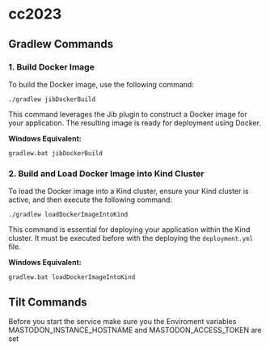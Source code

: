 # cc2023

## Gradlew Commands

### 1. Build Docker Image

To build the Docker image, use the following command:


```
./gradlew jibDockerBuild
```

This command leverages the Jib plugin to construct a Docker image for your application. The resulting image is ready for deployment using Docker.

**Windows Equivalent:**

```
gradlew.bat jibDockerBuild
```

### 2. Build and Load Docker Image into Kind Cluster

To load the Docker image into a Kind cluster, ensure your Kind cluster is active, and then execute the following command:

```
./gradlew loadDockerImageIntoKind
```

This command is essential for deploying your application within the Kind cluster. It must be executed before with the deploying the `deployment.yml` file.

**Windows Equivalent:**

```
gradlew.bat loadDockerImageIntoKind

```

## Tilt Commands

Before you start the service make sure you the Enviroment variables MASTODON_INSTANCE_HOSTNAME and MASTODON_ACCESS_TOKEN are set
